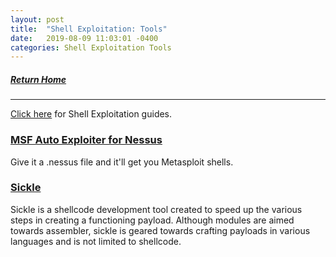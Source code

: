 ```yaml
---
layout: post
title:  "Shell Exploitation: Tools"
date:   2019-08-09 11:03:01 -0400
categories: Shell Exploitation Tools
---
```


##### [Return Home](https://thegetch.github.io/penetration/testing/resources/2020/07/24/Home/)

---

[Click here](https://thegetch.github.io/PenetrationTestingResources/ShellExploitation) for Shell Exploitation guides.

### [MSF Auto Exploiter for Nessus](https://github.com/DanMcInerney/msf-autoshell)

Give it a .nessus file and it'll get you Metasploit shells.

### [Sickle](https://github.com/wetw0rk/Sickle)

Sickle is a shellcode development tool created to speed up the various steps in creating a functioning payload. Although modules are aimed towards assembler, sickle is geared towards crafting payloads in various languages and is not limited to shellcode.
